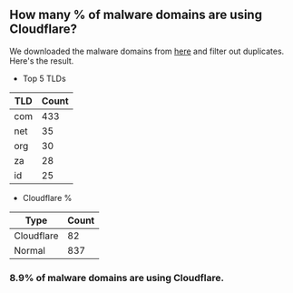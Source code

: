 ## How many % of malware domains are using Cloudflare?


We downloaded the malware domains from [here](https://urlhaus.abuse.ch) and filter out duplicates.
Here's the result.


[//]: # (start replacement)


- Top 5 TLDs

| TLD | Count |
| --- | --- |
| com | 433 |
| net | 35 |
| org | 30 |
| za | 28 |
| id | 25 |


- Cloudflare %

| Type | Count |
| --- | --- |
| Cloudflare | 82 |
| Normal | 837 |


### 8.9% of malware domains are using Cloudflare.